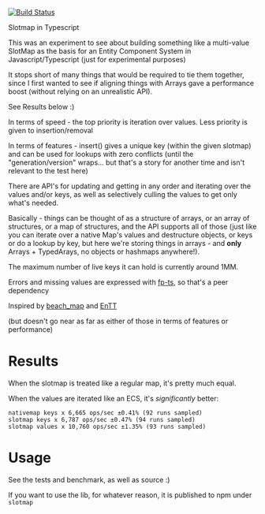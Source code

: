 [![Build Status](https://travis-ci.org/dakom/slotmap.svg?branch=master)](https://travis-ci.org/dakom/slotmap)

Slotmap in Typescript

This was an experiment to see about building something like a multi-value SlotMap as the basis for an Entity Component System in Javascript/Typescript (just for experimental purposes)

It stops short of many things that would be required to tie them together, since I first wanted to see if aligning things with Arrays gave a performance boost (without relying on an unrealistic API).

See Results below :)

In terms of speed - the top priority is iteration over values. Less priority is given to insertion/removal

In terms of features - insert() gives a unique key (within the given slotmap) and can be used for lookups with zero conflicts (until the "generation/version" wraps... but that's a story for another time and isn't relevant to the test here)

There are API's for updating and getting in any order and iterating over the values and/or keys, as well as selectively culling the values to get only what's needed.

Basically - things can be thought of as a structure of arrays, or an array of structures, or a map of structures, and the API supports all of those (just like you can iterate over a native Map's values and destructure objects, or keys or do a lookup by key, but here we're storing things in arrays - and **only** Arrays + TypedArays, no objects or hashmaps anywhere!).

The maximum number of live keys it can hold is currently around 1MM.

Errors and missing values are expressed with [fp-ts](https://github.com/gcanti/fp-ts), so that's a peer dependency

Inspired by [beach_map](https://github.com/leudz/beach_map) and [EnTT](https://github.com/skypjack/entt)

(but doesn't go near as far as either of those in terms of features or performance)

# Results

When the slotmap is treated like a regular map, it's pretty much equal.

When the values are iterated like an ECS, it's _significantly_ better:

```
nativemap keys x 6,665 ops/sec ±0.41% (92 runs sampled)
slotmap keys x 6,787 ops/sec ±0.47% (94 runs sampled)
slotmap values x 10,760 ops/sec ±1.35% (93 runs sampled)
```

# Usage

See the tests and benchmark, as well as source :)

If you want to use the lib, for whatever reason, it is published to npm under `slotmap`
